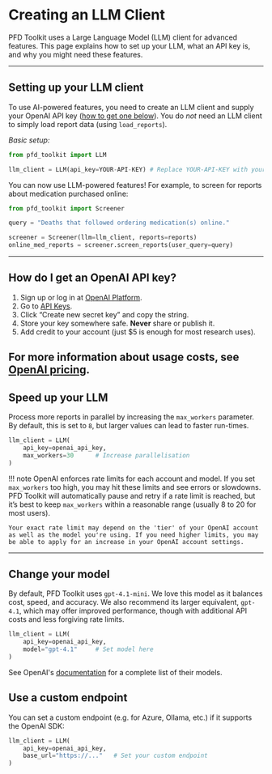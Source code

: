 # Creating an LLM Client

PFD Toolkit uses a Large Language Model (LLM) client for advanced features. This page explains how to set up your LLM, what an API key is, and why you might need these features.

---

## Setting up your LLM client

To use AI-powered features, you need to create an LLM client and supply your OpenAI API key ([how to get one below](#how-do-i-get-an-openai-api-key)). You do *not* need an LLM client to simply load report data (using `load_reports`).


*Basic setup:*

```python
from pfd_toolkit import LLM

llm_client = LLM(api_key=YOUR-API-KEY) # Replace YOUR-API-KEY with your real API key
```

You can now use LLM-powered features! For example, to screen for reports about medication purchased online:

```python
from pfd_toolkit import Screener

query = "Deaths that followed ordering medication(s) online."

screener = Screener(llm=llm_client, reports=reports)
online_med_reports = screener.screen_reports(user_query=query)
```

---

## How do I get an OpenAI API key?

1. Sign up or log in at [OpenAI Platform](https://platform.openai.com).
2. Go to [API Keys](https://platform.openai.com/api-keys).
3. Click “Create new secret key” and copy the string.
4. Store your key somewhere safe. **Never** share or publish it.
5. Add credit to your account (just $5 is enough for most research uses).

For more information about usage costs, see [OpenAI pricing](https://openai.com/api/pricing/).
---

## Speed up your LLM

Process more reports in parallel by increasing the `max_workers` parameter. By default, this is set to `8`, but larger values can lead to faster run-times.

```python
llm_client = LLM(
    api_key=openai_api_key,
    max_workers=30      # Increase parallelisation
)
```

!!! note
    OpenAI enforces rate limits for each account and model. If you set `max_workers` too high, you may hit these limits and see errors or slowdowns. PFD Toolkit will automatically pause and retry if a rate limit is reached, but it’s best to keep `max_workers` within a reasonable range (usually 8 to 20 for most users). 
    
    Your exact rate limit may depend on the 'tier' of your OpenAI account as well as the model you're using. If you need higher limits, you may be able to apply for an increase in your OpenAI account settings.

---

## Change your model

By default, PFD Toolkit uses `gpt-4.1-mini`. We love this model as it balances cost, speed, and accuracy. We also recommend its larger equivalent, `gpt-4.1`, which may offer improved performance, though with additional API costs and less forgiving rate limits.


```python
llm_client = LLM(
    api_key=openai_api_key,
    model="gpt-4.1"     # Set model here
)
```

See OpenAI's [documentation](https://platform.openai.com/docs/models) for a complete list of their models.

## Use a custom endpoint

You can set a custom endpoint (e.g. for Azure, Ollama, etc.) if it supports the OpenAI SDK:

```python
llm_client = LLM(
    api_key=openai_api_key,
    base_url="https://..."   # Set your custom endpoint
)
```